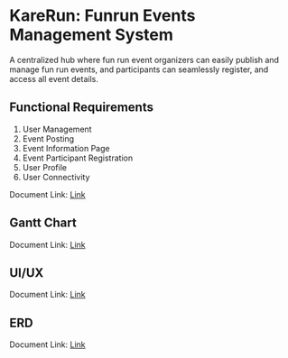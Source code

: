# KareRun: Funrun Events Management System

A centralized hub where fun run event organizers can easily publish and manage fun run events, and participants can seamlessly register, and access all event details.

## Functional Requirements 

1. User Management
2. Event Posting
3. Event Information Page 
4. Event Participant Registration
5. User Profile
6. User Connectivity

Document Link: [Link](https://docs.google.com/document/d/1qx5i3QXDwyCNuAYmV_hDuSYT3i44ateCvzslCwmFHiI/edit?usp=sharing)


## Gantt Chart 
Document Link: [Link](https://docs.google.com/spreadsheets/d/19w6qpC_Kcdt7AYS_Wfpsvr5c3wvWnGcr99T-M9xfi18/edit?usp=sharing)

## UI/UX 
Document Link: [Link](https://www.figma.com/design/epB9ewXAHRTf5iTgv2dJ6g/Karerun?node-id=0-1&t=JPYRBPPyPp1dThRC-1)

## ERD 
Document Link: [Link](https://online.visual-paradigm.com/share.jsp?id=333233303932372d35)





